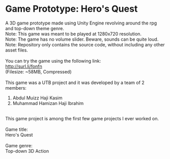 # Game Prototype: Hero's Quest
A 3D game prototype made using Unity Engine revolving around the rpg and top-down theme genre.<br/>
Note: This game was meant to be played at 1280x720 resolution.<br/>
Note: The game has no volume slider. Beware, sounds can be quite loud.<br/>
Note: Repository only contains the source code, without including any other asset files.<br/>
<br/>
You can try the game using the following link:<br/>
http://surl.li/fonfn<br/>
(Filesize: ~58MB, Compressed)<br/>
<br/>
This game was a UTB project and it was developed by a team of 2 members:<br/>
1. Abdul Muizz Haji Kasim<br/>
2. Muhammad Hamizan Haji Ibrahim<br/>
<br/>
This game project is among the first few game projects I ever worked on.<br/>
<br/>
Game title:<br/>
Hero's Quest<br/>
<br/>
Game genre:<br/>
Top-down 3D Action<br/>
